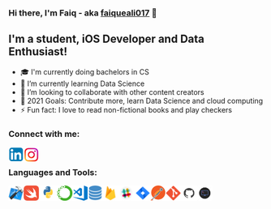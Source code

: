 ### Hi there, I'm Faiq - aka [faiqueali017] 👋

## I'm a student, iOS Developer and Data Enthusiast!

- 🎓 I'm currently doing bachelors in CS
- 📓 I’m currently learning Data Science 
- 👯 I’m looking to collaborate with other content creators
- 🥅 2021 Goals: Contribute more, learn Data Science and cloud computing
- ⚡ Fun fact: I love to read non-fictional books and play checkers

### Connect with me:
[<img align="left" alt="faiqueali017 | LinkedIn" width="30px" height="30px" src="Assets\linkedin.png" />][linkedin]
[<img align="left" alt="faiqueali017 | Instagram" width="30px" height="30px" src="Assets\instagram.png" />][instagram]

<br />

### Languages and Tools:
[<img align = "left" src = "Assets\xcode.png" alt = "Xcode" width = 30px height = 30px />][faiqueali017]
[<img align = "left" src = "Assets\swift.png" alt = "Swift" width = 30px height = 30px/>][faiqueali017]
[<img align = "left" src = "Assets\python.png" alt = "Python" width = 36px height = 30px/>][faiqueali017]
[<img align = "left" src = "Assets\anaconda.png" alt = "Anaconda IDE" width = 30px height = 30px/>][faiqueali017]
[<img align = "left" src = "Assets\vscode.png" alt = "VScode" width = 30px height = 30px/>][faiqueali017]
[<img align = "left" src = "Assets\database.png" alt = "Database" width = 30px height = 30px/>][faiqueali017]
[<img align = "left" src = "Assets\firebase.png" alt = "Firebase" width = 30px height = 30px/>][faiqueali017]
[<img align = "left" src = "Assets\slack.png" alt = "Slack" width = 34px height = 30px/>][faiqueali017]
[<img align = "left" src = "Assets\jira.png" alt = "Jira" width = 30px height = 30px/>][faiqueali017]
[<img align = "left" src = "Assets\postman.png" alt = "Postman" width = 30px height = 30px/>][faiqueali017]
[<img align = "left" src = "Assets\git.png" alt = "Git" width = 30px height = 30px/>][faiqueali017]
[<img align = "left" src = "Assets\github.png" alt = "Github" width = 32px height = 30px/>][faiqueali017]
[<img align = "left" src = "Assets\terminal.png" alt = "Terminal" width = 30px height = 30px/>][faiqueali017]

<br/>
<br/>

[faiqueali017]: https://github.com/faiqueali017
[linkedin]: https://www.linkedin.com/in/faique-ali
[instagram]: https://www.instagram.com/faiq_ali__

